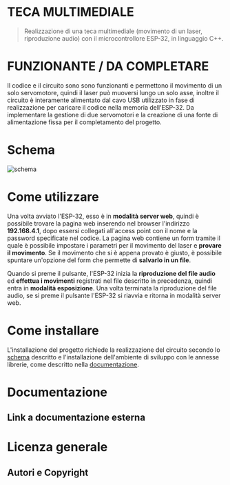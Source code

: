 # TECA MULTIMEDIALE

> Realizzazione di una teca multimediale (movimento di un laser, riproduzione audio) con il
microcontrollore ESP-32, in linguaggio C++.

# FUNZIONANTE / DA COMPLETARE

Il codice e il circuito sono sono funzionanti e permettono il movimento di un solo
servomotore, quindi il laser può muoversi lungo un solo asse, inoltre il circuito
è interamente alimentato dal cavo USB utilizzato in fase di realizzazione per caricare
il codice nella memoria dell'ESP-32. Da implementare la gestione di due servomotori
e la creazione di una fonte di alimentazione fissa per il completamento del progetto.

# Schema

![schema](https://github.com/tonygiuliani/laser_museo/blob/main/images/schema.jpeg)

# Come utilizzare

Una volta avviato l'ESP-32, esso è in **modalità server web**, quindi è possibile trovare
la pagina web inserendo nel browser l'indirizzo **192.168.4.1**, dopo essersi collegati
all'access point con il nome e la password specificate nel codice.
La pagina web contiene un form tramite il quale è possibile impostare i parametri per il
movimento del laser e **provare il movimento**. Se il movimento che si è appena provato
è giusto, è possibile spuntare un'opzione del form che permette di **salvarlo in un file**.

Quando si preme il pulsante, l'ESP-32 inizia la **riproduzione del file audio** ed
**effettua i movimenti** registrati nel file descritto in precedenza, quindi entra in
**modalità esposizione**. Una volta terminata la riproduzione del file audio, se si
preme il pulsante l'ESP-32 si riavvia e ritorna in modalità server web.

# Come installare

L'installazione del progetto richiede la realizzazione del circuito secondo lo
[schema](#Schema) descritto e l'installazione dell'ambiente di sviluppo
con le annesse librerie, come descritto nella [documentazione](#Documentazione).

# Documentazione



## Link a documentazione esterna



# Licenza generale

## Autori e Copyright
